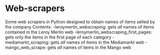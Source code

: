 # Web-scrapers
Some web scrapers in Python designed to obtain names of items selled by the company
Contents:
-leroymerlin_webscraping: gets *all* names of items contained in the Leroy Merlin web
-leroymerlin_webscraping_first_pages: gets only the items in the first page of each category
-mediamarkt_scraping: gets *all* names of items in the Mediamarkt web
-mango_web_scrape: gets *all* names of items in the Mango web
